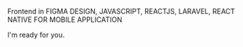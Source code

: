 Frontend in 
FIGMA DESIGN,
JAVASCRIPT,
REACTJS,
LARAVEL,
REACT NATIVE FOR MOBILE APPLICATION

I'm ready for you.
